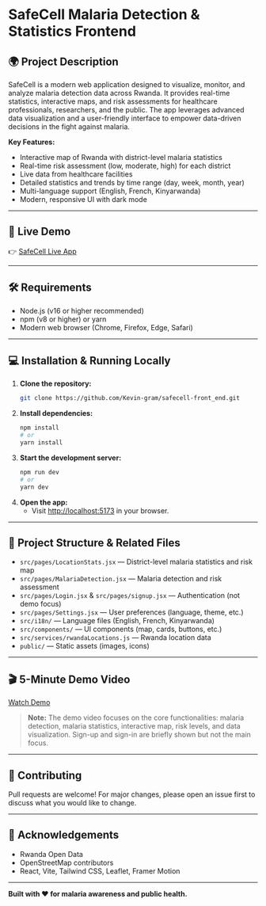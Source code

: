 # SafeCell Malaria Detection & Statistics Frontend

## 🌍 Project Description

SafeCell is a modern web application designed to visualize, monitor, and analyze malaria detection data across Rwanda. It provides real-time statistics, interactive maps, and risk assessments for healthcare professionals, researchers, and the public. The app leverages advanced data visualization and a user-friendly interface to empower data-driven decisions in the fight against malaria.

**Key Features:**
- Interactive map of Rwanda with district-level malaria statistics
- Real-time risk assessment (low, moderate, high) for each district
- Live data from healthcare facilities
- Detailed statistics and trends by time range (day, week, month, year)
- Multi-language support (English, French, Kinyarwanda)
- Modern, responsive UI with dark mode

---

## 🚀 Live Demo

👉 [SafeCell Live App](https://safecell.netlify.app/)

---

## 🛠️ Requirements

- Node.js (v16 or higher recommended)
- npm (v8 or higher) or yarn
- Modern web browser (Chrome, Firefox, Edge, Safari)

---

## 💻 Installation & Running Locally

1. **Clone the repository:**
   ```bash
   git clone https://github.com/Kevin-gram/safecell-front_end.git
   ```
2. **Install dependencies:**
   ```bash
   npm install
   # or
   yarn install
   ```
3. **Start the development server:**
   ```bash
   npm run dev
   # or
   yarn dev
   ```
4. **Open the app:**
   - Visit [http://localhost:5173](http://localhost:5173) in your browser.

---

## 📂 Project Structure & Related Files

- `src/pages/LocationStats.jsx` — District-level malaria statistics and risk map
- `src/pages/MalariaDetection.jsx` — Malaria detection and risk assessment
- `src/pages/Login.jsx` & `src/pages/signup.jsx` — Authentication (not demo focus)
- `src/pages/Settings.jsx` — User preferences (language, theme, etc.)
- `src/i18n/` — Language files (English, French, Kinyarwanda)
- `src/components/` — UI components (map, cards, buttons, etc.)
- `src/services/rwandaLocations.js` — Rwanda location data
- `public/` — Static assets (images, icons)

---

## 🎬 5-Minute Demo Video

[Watch Demo](https://www.loom.com/share/ba94bb2950c24cccb1ee6e20343b25a2?sid=1c1ba3cf-6a54-44f0-b03d-c0834648e4c9)

> **Note:** The demo video focuses on the core functionalities: malaria detection, malaria statistics, interactive map, risk levels, and data visualization. Sign-up and sign-in are briefly shown but not the main focus.

---

## 🤝 Contributing

Pull requests are welcome! For major changes, please open an issue first to discuss what you would like to change.

---

## 🙏 Acknowledgements

- Rwanda Open Data
- OpenStreetMap contributors
- React, Vite, Tailwind CSS, Leaflet, Framer Motion

---

**Built with ❤️ for malaria awareness and public health.**
